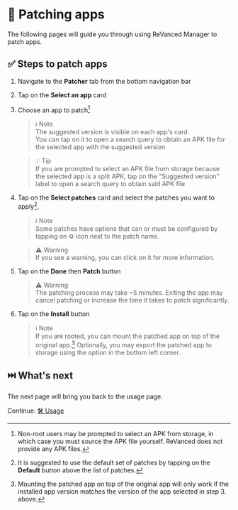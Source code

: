 # 🧩 Patching apps

The following pages will guide you through using ReVanced Manager to patch apps.

## ✅ Steps to patch apps

1. Navigate to the **Patcher** tab from the bottom navigation bar
2. Tap on the **Select an app** card
3. Choose an app to patch[^1]

   > ℹ️ Note  
   > The suggested version is visible on each app's card.  
   > You can tap on it to open a search query to obtain an APK file for the selected app with the suggested version

   > 💡 Tip  
   > If you are prompted to select an APK file from storage because the selected app is a split APK, tap on the "Suggested version" label to open a search query to obtain said APK file

4. Tap on the **Select patches** card and select the patches you want to apply[^2].

   > ℹ️ Note  
   > Some patches have options that can or must be configured by tapping on ⚙️ icon next to the patch name.

   > ⚠️ Warning  
   > If you see a warning, you can click on it for more information.

5. Tap on the **Done** then **Patch** button

   > ⚠️ Warning   
   > The patching process may take ~5 minutes. Exiting the app may cancel patching or increase the time it takes to patch significantly.

6. Tap on the **Install** button

   > ℹ️ Note   
   > If you are rooted, you can mount the patched app on top of the original app.[^3]
   > Optionally, you may export the patched app to storage using the option in the bottom left corner.

[^1]: Non-root users may be prompted to select an APK from storage, in which case you must source the APK file yourself. ReVanced does not provide any APK files.
[^2]: It is suggested to use the default set of patches by tapping on the **Default** button above the list of patches.
[^3]: Mounting the patched app on top of the original app will only work if the installed app version matches the version of the app selected in step 3. above.

## ⏭️ What's next

The next page will bring you back to the usage page.

Continue: [🛠️ Usage](2_usage.md)

